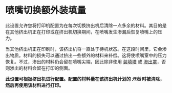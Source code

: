 喷嘴切换额外装填量
====
此设置允许您将打印机配置为在每次切换挤出机后清除一点多余的材料。其目的是在其他挤出机正在打印或在挤出机切换期间，在喷嘴发生渗漏后恢复喷嘴上的压力。

当其他挤出机正在印刷时，该挤出机将一直处于待机状态。在这段时间里，它会渗出物质。材料的损失可以通过挤出一些额外的材料来补偿。这将使喷嘴室中的压力恢复。不过，渗出的材料仍会留在喷嘴尖端，因此除非使用 [装填塔](prime_tower_enable.md) 或 [渗出罩](ooze_shield_enabled.md)，否则渗出的材料会留在打印的侧面。

**此设置可根据挤出机进行配置。配置的材料量在该挤出机计划的 *开始* 时被清除，然后再使用该材料进行打印。**
